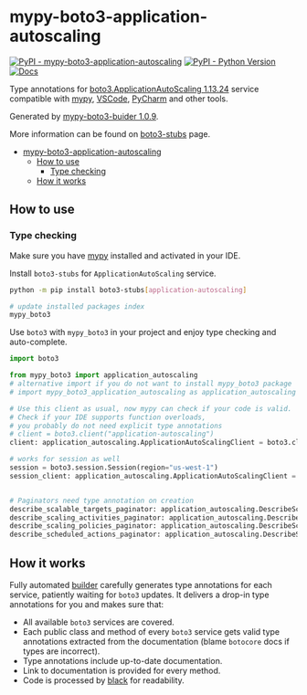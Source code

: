 # mypy-boto3-application-autoscaling

[![PyPI - mypy-boto3-application-autoscaling](https://img.shields.io/pypi/v/mypy-boto3-application-autoscaling.svg?color=blue)](https://pypi.org/project/mypy-boto3-application-autoscaling)
[![PyPI - Python Version](https://img.shields.io/pypi/pyversions/mypy-boto3-application-autoscaling.svg?color=blue)](https://pypi.org/project/mypy-boto3-application-autoscaling)
[![Docs](https://img.shields.io/readthedocs/mypy-boto3-builder.svg?color=blue)](https://mypy-boto3-builder.readthedocs.io/)

Type annotations for
[boto3.ApplicationAutoScaling 1.13.24](https://boto3.amazonaws.com/v1/documentation/api/1.13.24/reference/services/application-autoscaling.html#ApplicationAutoScaling) service
compatible with [mypy](https://github.com/python/mypy), [VSCode](https://code.visualstudio.com/),
[PyCharm](https://www.jetbrains.com/pycharm/) and other tools.

Generated by [mypy-boto3-buider 1.0.9](https://github.com/vemel/mypy_boto3_builder).

More information can be found on [boto3-stubs](https://pypi.org/project/boto3-stubs/) page.

- [mypy-boto3-application-autoscaling](#mypy-boto3-application-autoscaling)
  - [How to use](#how-to-use)
    - [Type checking](#type-checking)
  - [How it works](#how-it-works)

## How to use

### Type checking

Make sure you have [mypy](https://github.com/python/mypy) installed and activated in your IDE.

Install `boto3-stubs` for `ApplicationAutoScaling` service.

```bash
python -m pip install boto3-stubs[application-autoscaling]

# update installed packages index
mypy_boto3
```

Use `boto3` with `mypy_boto3` in your project and enjoy type checking and auto-complete.

```python
import boto3

from mypy_boto3 import application_autoscaling
# alternative import if you do not want to install mypy_boto3 package
# import mypy_boto3_application_autoscaling as application_autoscaling

# Use this client as usual, now mypy can check if your code is valid.
# Check if your IDE supports function overloads,
# you probably do not need explicit type annotations
# client = boto3.client("application-autoscaling")
client: application_autoscaling.ApplicationAutoScalingClient = boto3.client("application-autoscaling")

# works for session as well
session = boto3.session.Session(region="us-west-1")
session_client: application_autoscaling.ApplicationAutoScalingClient = session.client("application-autoscaling")


# Paginators need type annotation on creation
describe_scalable_targets_paginator: application_autoscaling.DescribeScalableTargetsPaginator = client.get_paginator("describe_scalable_targets")
describe_scaling_activities_paginator: application_autoscaling.DescribeScalingActivitiesPaginator = client.get_paginator("describe_scaling_activities")
describe_scaling_policies_paginator: application_autoscaling.DescribeScalingPoliciesPaginator = client.get_paginator("describe_scaling_policies")
describe_scheduled_actions_paginator: application_autoscaling.DescribeScheduledActionsPaginator = client.get_paginator("describe_scheduled_actions")
```

## How it works

Fully automated [builder](https://github.com/vemel/mypy_boto3_builder) carefully generates
type annotations for each service, patiently waiting for `boto3` updates. It delivers
a drop-in type annotations for you and makes sure that:

- All available `boto3` services are covered.
- Each public class and method of every `boto3` service gets valid type annotations
  extracted from the documentation (blame `botocore` docs if types are incorrect).
- Type annotations include up-to-date documentation.
- Link to documentation is provided for every method.
- Code is processed by [black](https://github.com/psf/black) for readability.